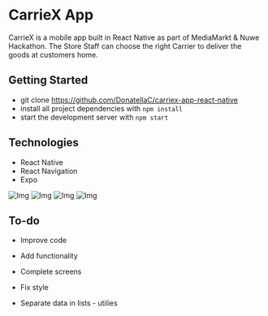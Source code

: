 # CarrieX App

CarrieX is a mobile app built in React Native as part of MediaMarkt & Nuwe Hackathon. The Store Staff can choose the right Carrier to deliver the goods at customers home.

## Getting Started

- git clone <https://github.com/DonatellaC/carriex-app-react-native>
- install all project dependencies with `npm install`
- start the development server with `npm start`

## Technologies

- React Native
- React Navigation
- Expo

![Img](./images/parcel-list.png)
![Img](./images/button-parcel-list.png)
![Img](./images/add.png)
![Img](./images/parcel-details.png)

## To-do

- Improve code

- Add functionality

- Complete screens

- Fix style

- Separate data in lists - utilies
